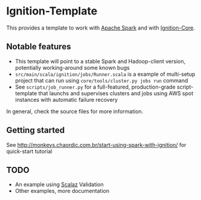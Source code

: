 # Ignition-Template

This provides a template to work with [Apache Spark](http://spark.apache.org/) and with [Ignition-Core](https://github.com/chaordic/ignition-core/).

## Notable features

* This template will point to a stable Spark and Hadoop-client version, potentially working-around some known bugs
* `src/main/scala/ignition/jobs/Runner.scala` is a example of multi-setup project that can run using `core/tools/cluster.py jobs run` command
* See `scripts/job_runner.py` for a full-featured, production-grade script-template that launchs and supervises clusters and jobs using AWS spot instances with automatic failure recovery

In general, check the source files for more information.

## Getting started
See http://monkeys.chaordic.com.br/start-using-spark-with-ignition/ for quick-start tutorial

## TODO

* An example using [Scalaz](https://github.com/scalaz/scalaz) Validation
* Other examples, more documentation
